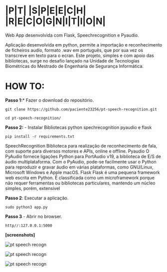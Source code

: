 # |P|T|  |S|P|E|E|C|H|  |R|E|C|O|G|N|I|T|I|O|N|

Web App desenvolvida com Flask, Speechrecognition e Pyaudio.

Aplicação desenvolvida em python, permite a importação e reconhecimento de ficheiros audio, formato .wav em português, que por sua vez os transcreve em texto para o ecran.
Este projeto, simples e com apoio das bibliotecas, surge no desafio lançado na Unidade de Tecnologias Biométricas do Mestrado de Engenharia de Segurança Informática.

# HOW TO:

**Passo 1:*** Fazer o download do repositório. 

    git clone https://github.com/paciente23256/pt-speech-recognition.git

    cd pt-speech-recognition/
              
**Passo 2:** - Instalar Bibliotecas python spechrecognition pyaudio e flask

    pip install -r requirements.txt

SpeechRecognition
    Biblioteca para realização de reconhecimento de fala, com suporte para diversos motores e APIs, online e offline.
Pyaudio
    O PyAudio fornece ligações Python para PortAudio v19, a biblioteca de E/S de áudio multiplataforma. Com o PyAudio, pode-se facilmente usar o Python para reproduzir e gravar áudio em várias plataformas, como GNU/Linux, Microsoft Windows e Apple macOS.
Flask
    Flask é uma pequena framework web escrita em Python. É classificada como um microframework porque não requer ferramentas ou bibliotecas particulares, mantendo um núcleo simples, porém, extensível


**Passo 2**: Executar a aplicação.

    sudo python3 app.py

**Passo 3** - Abrir no browser.
  
    http//:127.0.0.1:5000


**[screenshots]**

![pt speech recogn](https://github.com/paciente23256/speech-recognition/blob/main/static/app_sceenshot_00?raw=true "pt speech recogn")

![pt speech recogn](https://github.com/paciente23256/speech-recognition/blob/main/static/app_sceenshot_01?raw=true "pt speech recogn")

![pt speech recogn](https://github.com/paciente23256/speech-recognition/blob/main/static/app_sceenshot_02?raw=true "pt speech recogn")
